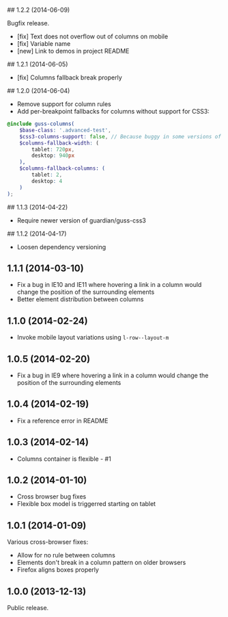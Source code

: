## 1.2.2 (2014-06-09)

Bugfix release.

- [fix] Text does not overflow out of columns on mobile
- [fix] Variable name
- [new] Link to demos in project README

## 1.2.1 (2014-06-05)

- [fix] Columns fallback break properly

## 1.2.0 (2014-06-04)

- Remove support for column rules
- Add per-breakpoint fallbacks for columns without support for CSS3:

```scss
@include guss-columns(
    $base-class: '.advanced-test',
    $css3-columns-support: false, // Because buggy in some versions of WebKit
    $columns-fallback-width: (
        tablet: 720px,
        desktop: 940px
    ),
    $columns-fallback-columns: (
        tablet: 2,
        desktop: 4
    )
);
```

## 1.1.3 (2014-04-22)

- Require newer version of guardian/guss-css3

## 1.1.2 (2014-04-17)

- Loosen dependency versioning

## 1.1.1 (2014-03-10)

- Fix a bug in IE10 and IE11 where hovering a link in a column would change the position of the surrounding elements
- Better element distribution between columns

## 1.1.0 (2014-02-24)

- Invoke mobile layout variations using `l-row--layout-m`

## 1.0.5 (2014-02-20)

- Fix a bug in IE9 where hovering a link in a column would change the position of the surrounding elements

## 1.0.4 (2014-02-19)

- Fix a reference error in README

## 1.0.3 (2014-02-14)

- Columns container is flexible - #1

## 1.0.2 (2014-01-10)

- Cross browser bug fixes
- Flexible box model is triggerred starting on tablet


## 1.0.1 (2014-01-09)

Various cross-browser fixes:
- Allow for no rule between columns
- Elements don't break in a column pattern on older browsers
- Firefox aligns boxes properly

## 1.0.0 (2013-12-13)

Public release.
